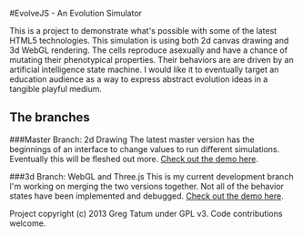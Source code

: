 #EvolveJS - An Evolution Simulator

This is a project to demonstrate what's possible with some of the latest HTML5 technologies. This simulation is using both 2d canvas drawing and 3d WebGL rendering. The cells reproduce asexually and have a chance of mutating their phenotypical properties. Their behaviors are are driven by an artificial intelligence state machine. I would like it to eventually target an education audience as a way to express abstract evolution ideas in a tangible playful medium.

## The branches

###Master Branch: 2d Drawing
The latest master version has the beginnings of an interface to change values to run different simulations. Eventually this will be fleshed out more. [Check out the demo here](http://evolvejs.com/).

###3d Branch: WebGL and Three.js
This is my current development branch I'm working on merging the two versions together. Not all of the behavior states have been implemented and debugged. [Check out the demo here](http://evolvejs.com/3d/).

Project copyright (c) 2013 Greg Tatum under GPL v3. Code contributions welcome.
